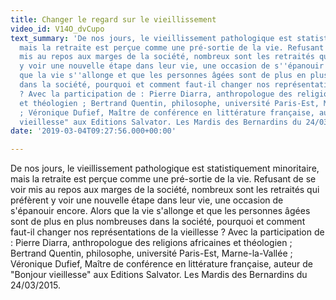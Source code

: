 ```yaml
---
title: Changer le regard sur le vieillissement
video_id: V14O_dvCupo
text_summary: 'De nos jours, le vieillissement pathologique est statistiquement minoritaire,
  mais la retraite est perçue comme une pré-sortie de la vie. Refusant de se voir
  mis au repos aux marges de la société, nombreux sont les retraités qui préfèrent
  y voir une nouvelle étape dans leur vie, une occasion de s''épanouir encore. Alors
  que la vie s''allonge et que les personnes âgées sont de plus en plus nombreuses
  dans la société, pourquoi et comment faut-il changer nos représentations de la vieillesse
  ? Avec la participation de : Pierre Diarra, anthropologue des religions africaines
  et théologien ; Bertrand Quentin, philosophe, université Paris-Est, Marne-la-Vallée
  ; Véronique Dufief, Maître de conférence en littérature française, auteur de "Bonjour
  vieillesse" aux Editions Salvator. Les Mardis des Bernardins du 24/03/2015.'
date: '2019-03-04T09:27:56.000+00:00'

---
```

De nos jours, le vieillissement pathologique est statistiquement minoritaire, mais la retraite est perçue comme une pré-sortie de la vie. Refusant de se voir mis au repos aux marges de la société, nombreux sont les retraités qui préfèrent y voir une nouvelle étape dans leur vie, une occasion de s'épanouir encore. Alors que la vie s'allonge et que les personnes âgées sont de plus en plus nombreuses dans la société, pourquoi et comment faut-il changer nos représentations de la vieillesse ? Avec la participation de : Pierre Diarra, anthropologue des religions africaines et théologien ; Bertrand Quentin, philosophe, université Paris-Est, Marne-la-Vallée ; Véronique Dufief, Maître de conférence en littérature française, auteur de "Bonjour vieillesse" aux Editions Salvator. Les Mardis des Bernardins du 24/03/2015.